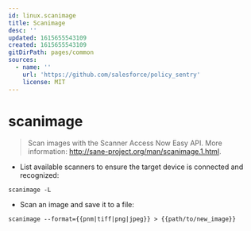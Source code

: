 ```yaml
---
id: linux.scanimage
title: Scanimage
desc: ''
updated: 1615655543109
created: 1615655543109
gitDirPath: pages/common
sources:
  - name: ''
    url: 'https://github.com/salesforce/policy_sentry'
    license: MIT
---
```

# scanimage

> Scan images with the Scanner Access Now Easy API.
> More information: <http://sane-project.org/man/scanimage.1.html>.

- List available scanners to ensure the target device is connected and recognized:

`scanimage -L`

- Scan an image and save it to a file:

`scanimage --format={{pnm|tiff|png|jpeg}} > {{path/to/new_image}}`

